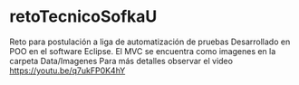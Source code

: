 # retoTecnicoSofkaU
Reto para postulación a liga de automatización de pruebas
Desarrollado en POO en el software Eclipse.
El MVC se encuentra como imagenes en la carpeta Data/Imagenes
Para más detalles observar el video https://youtu.be/q7ukFP0K4hY

